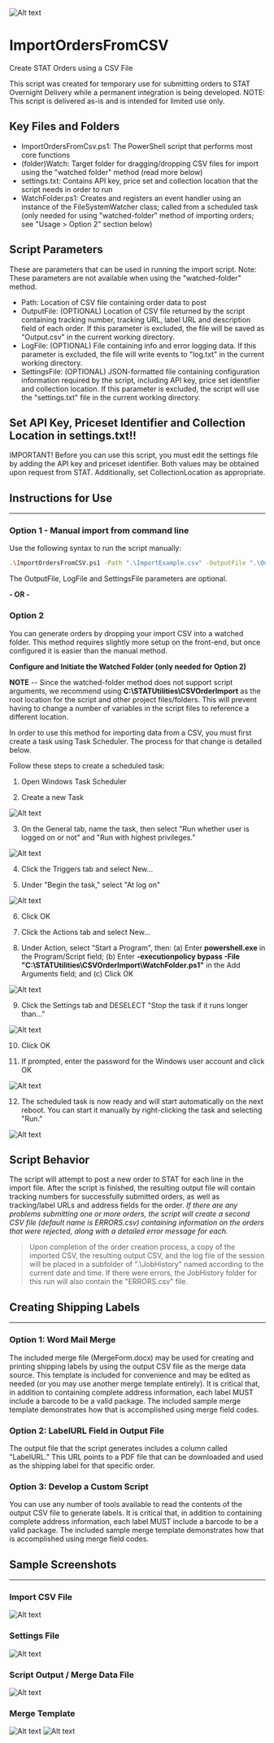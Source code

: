 ![Alt text](/img/logo.jpg?raw=true "STAT Overnight Delivery")

# ImportOrdersFromCSV

Create STAT Orders using a CSV File

This script was created for temporary use for submitting orders to STAT Overnight Delivery while a permanent integration is being developed. NOTE: This script is delivered as-is and is intended for limited use only.

## Key Files and Folders

* ImportOrdersFromCsv.ps1: The PowerShell script that performs most core functions
* (folder)Watch: Target folder for dragging/dropping CSV files for import using the "watched folder" method (read more below)
* settings.txt: Contains API key, price set and collection location that the script needs in order to run
* WatchFolder.ps1: Creates and registers an event handler using an instance of the FileSystemWatcher class; called from a scheduled task (only needed for using "watched-folder" method of importing orders; see "Usage > Option 2" section below)

## Script Parameters

These are parameters that can be used in running the import script. Note: These parameters are not available when using the "watched-folder" method.

* Path: Location of CSV file containing order data to post
* OutputFile: (OPTIONAL) Location of CSV file returned by the script containing tracking number, tracking URL, label URL and description field of each order. If this parameter is excluded, the file will be saved as "Output.csv" in the current working directory.
* LogFile: (OPTIONAL) File containing info and error logging data. If this parameter is excluded, the file will write events to "log.txt" in the current working directory.
* SettingsFile: (OPTIONAL) JSON-formatted file containing configuration information required by the script, including API key, price set identifier and collection location. If this parameter is excluded, the script will use the "settings.txt" file in the current working directory.

## Set API Key, Priceset Identifier and Collection Location in settings.txt!!

IMPORTANT! Before you can use this script, you must edit the settings file by adding the API key and priceset identifier. Both values may be obtained upon request from STAT. Additionally, set CollectionLocation as appropriate.

## Instructions for Use
---

### Option 1 - Manual import from command line

Use the following syntax to run the script manually:

```sh
.\ImportOrdersFromCSV.ps1 -Path ".\ImportExample.csv" -OutputFile ".\Output.csv" -LogFile ".\log.txt" -SettingsFile ".\settings.txt"
```

The OutputFile, LogFile and SettingsFile parameters are optional. 

  **- OR -**

### Option 2

You can generate orders by dropping your import CSV into a watched folder. This method requires slightly more setup on the front-end, but once configured it is easier than the manual method.

**Configure and Initiate the Watched Folder (only needed for Option 2)**

**NOTE** -- Since the watched-folder method does not support script arguments, we recommend using **C:\STATUtilities\CSVOrderImport** as the root location for the script and other project files/folders. This will prevent having to change a number of variables in the script files to reference a different location.

In order to use this method for importing data from a CSV, you must first create a task using Task Scheduler. The process for that change is detailed below.

Follow these steps to create a scheduled task:

1.  Open Windows Task Scheduler

2.  Create a new Task

![Alt text](/img/Task1.png?raw=true)

3.  On the General tab, name the task, then select "Run whether user is logged on or not" and "Run with highest privileges." 

![Alt text](/img/Task2.png?raw=true)

4.  Click the Triggers tab and select New...

5.  Under "Begin the task," select "At log on"

![Alt text](/img/Task4.png?raw=true)

6.  Click OK

7.  Click the Actions tab and select New...

8.  Under Action, select "Start a Program", then:
  (a)  Enter **powershell.exe** in the Program/Script field;
  (b)  Enter **-executionpolicy bypass -File "C:\STATUtilities\CSVOrderImport\WatchFolder.ps1"** in the Add Arguments field; and
  (c)  Click OK

![Alt text](/img/Task7.png?raw=true)

9.  Click the Settings tab and DESELECT "Stop the task if it runs longer than..."

![Alt text](/img/Task8.png?raw=true)

10.  Click OK

11.  If prompted, enter the password for the Windows user account and click OK

![Alt text](/img/Task10.png?raw=true)

12.  The scheduled task is now ready and will start automatically on the next reboot. You can start it manually by right-clicking the task and selecting "Run."

![Alt text](/img/Task9.png?raw=true)


## Script Behavior

The script will attempt to post a new order to STAT for each line in the import file. After the script is finished, the resulting output file will contain tracking numbers for successfully submitted orders, as well as tracking/label URLs and address fields for the order. *If there are any problems submitting one or more orders, the script will create a second CSV file (default name is ERRORS.csv) containing information on the orders that were rejected, along with a detailed error message for each.*

>Upon completion of the order creation process, a copy of the imported CSV, the resulting output CSV, and the log file of the session will be placed in a subfolder of ".\JobHistory" named according to the current date and time. If there were errors, the JobHistory folder for this run will also contain the "ERRORS.csv" file.


## Creating Shipping Labels
---

### Option 1: Word Mail Merge

The included merge file (MergeForm.docx) may be used for creating and printing shipping labels by using the output CSV file as the merge data source. This template is included for convenience and may be edited as needed (or you may use another merge template entirely). It is critical that, in addition to containing complete address information, each label MUST include a barcode to be a valid package. The included sample merge template demonstrates how that is accomplished using merge field codes.

### Option 2: LabelURL Field in Output File

The output file that the script generates includes a column called "LabelURL." This URL points to a PDF file that can be downloaded and used as the shipping label for that specific order.

### Option 3: Develop a Custom Script

You can use any number of tools available to read the contents of the output CSV file to generate labels. It is critical that, in addition to containing complete address information, each label MUST include a barcode to be a valid package. The included sample merge template demonstrates how that is accomplished using merge field codes.

## Sample Screenshots
---

### Import CSV File

![Alt text](/img/ImportFile.png?raw=true)

### Settings File

![Alt text](/img/Settings.png?raw=true)

### Script Output / Merge Data File

![Alt text](/img/OrderOutput.png?raw=true)

### Merge Template

![Alt text](/img/MergeDocImage2.png?raw=true)
![Alt text](/img/MergeDocImage.png?raw=true)



